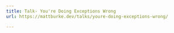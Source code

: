 ```yaml
---
title: Talk- You're Doing Exceptions Wrong
url: https://mattburke.dev/talks/youre-doing-exceptions-wrong/

---
```

